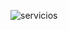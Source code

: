 ![servicios](https://github.com/ROOGER963/boardjobs/blob/templates/tercero/pv/img/templates/services.png)

